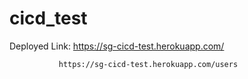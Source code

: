 # cicd_test
Deployed Link: https://sg-cicd-test.herokuapp.com/


               https://sg-cicd-test.herokuapp.com/users
